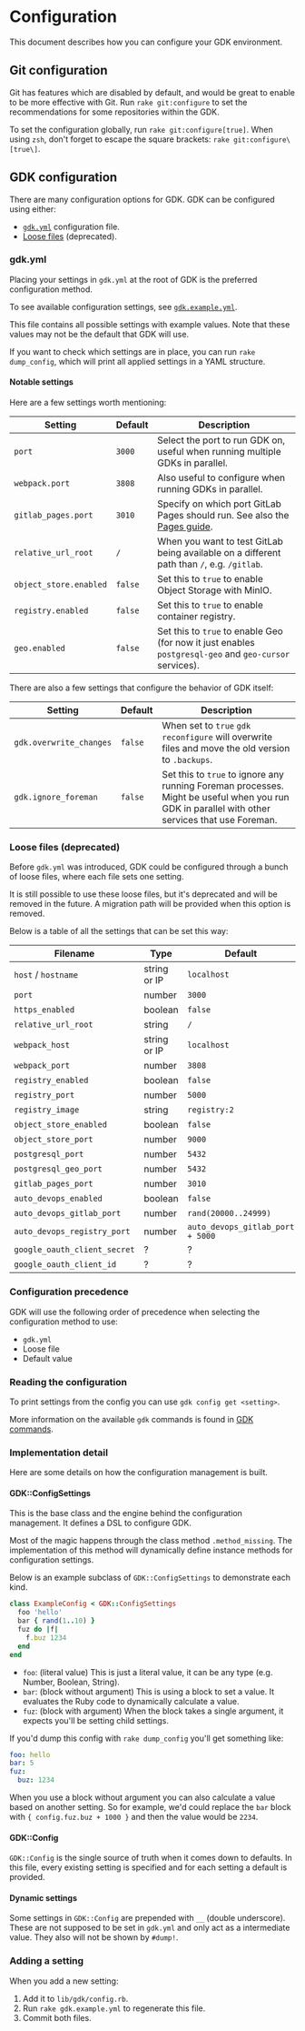 # Configuration

This document describes how you can configure your GDK environment.

## Git configuration

Git has features which are disabled by default, and would be great to enable to
be more effective with Git. Run `rake git:configure` to set the recommendations
for some repositories within the GDK.

To set the configuration globally, run `rake git:configure[true]`. When using
`zsh`, don't forget to escape the square brackets: `rake git:configure\[true\]`.

## GDK configuration

There are many configuration options for GDK. GDK can be configured using either:

- [`gdk.yml`](#gdkyml) configuration file.
- [Loose files](#loose-files-deprecated) (deprecated).

### gdk.yml

Placing your settings in `gdk.yml` at the root of GDK is the preferred configuration
method.

To see available configuration settings, see [`gdk.example.yml`](../../gdk.example.yml).

This file contains all possible settings with example values. Note
that these values may not be the default that GDK will use.

If you want to check which settings are in place, you can run `rake
dump_config`, which will print all applied settings in a YAML structure.

#### Notable settings

Here are a few settings worth mentioning:

| Setting                | Default | Description                                                                                |
|------------------------|---------|--------------------------------------------------------------------------------------------|
| `port`                 | `3000`  | Select the port to run GDK on, useful when running multiple GDKs in parallel.              |
| `webpack.port`         | `3808`  | Also useful to configure when running GDKs in parallel.                                    |
| `gitlab_pages.port`    | `3010`  | Specify on which port GitLab Pages should run. See also the [Pages guide](pages.md).       |
| `relative_url_root`    | `/`     | When you want to test GitLab being available on a different path than `/`, e.g. `/gitlab`. |
| `object_store.enabled` | `false` | Set this to `true` to enable Object Storage with MinIO.                                    |
| `registry.enabled`     | `false` | Set this to `true` to enable container registry.                                           |
| `geo.enabled`          | `false` | Set this to `true` to enable Geo (for now it just enables `postgresql-geo` and `geo-cursor` services). |

There are also a few settings that configure the behavior of GDK itself:

| Setting                 | Default | Description                                                                                      |
|-------------------------|---------|--------------------------------------------------------------------------------------------------|
| `gdk.overwrite_changes` | `false` | When set to `true` `gdk reconfigure` will overwrite files and move the old version to `.backups`.|
| `gdk.ignore_foreman`    | `false` | Set this to `true` to ignore any running Foreman processes. Might be useful when you run GDK in parallel with other services that use Foreman. |

### Loose files (deprecated)

Before `gdk.yml` was introduced, GDK could be configured through a
bunch of loose files, where each file sets one setting.

It is still possible to use these loose files, but it's deprecated and
will be removed in the future. A migration path will be provided
when this option is removed.

Below is a table of all the settings that can be set this way:

| Filename                     | Type         | Default                          |
|------------------------------|--------------|----------------------------------|
| `host` / `hostname`          | string or IP | `localhost`                      |
| `port`                       | number       | `3000`                           |
| `https_enabled`              | boolean      | `false`                          |
| `relative_url_root`          | string       | `/`                              |
| `webpack_host`               | string or IP | `localhost`                      |
| `webpack_port`               | number       | `3808`                           |
| `registry_enabled`           | boolean      | `false`                          |
| `registry_port`              | number       | `5000`                           |
| `registry_image`             | string       | `registry:2`                     |
| `object_store_enabled`       | boolean      | `false`                          |
| `object_store_port`          | number       | `9000`                           |
| `postgresql_port`            | number       | `5432`                           |
| `postgresql_geo_port`        | number       | `5432`                           |
| `gitlab_pages_port`          | number       | `3010`                           |
| `auto_devops_enabled`        | boolean      | `false`                          |
| `auto_devops_gitlab_port`    | number       | `rand(20000..24999)`             |
| `auto_devops_registry_port`  | number       | `auto_devops_gitlab_port + 5000` |
| `google_oauth_client_secret` | ?            | ?                                |
| `google_oauth_client_id`     | ?            | ?                                |

### Configuration precedence

GDK will use the following order of precedence when selecting the
configuration method to use:

- `gdk.yml`
- Loose file
- Default value

### Reading the configuration

To print settings from the config you can use `gdk config get <setting>`.

More information on the available `gdk` commands is found in
[GDK commands](gdk_commands.md#configuration).

### Implementation detail

Here are some details on how the configuration management is built.

#### GDK::ConfigSettings

This is the base class and the engine behind the configuration
management. It defines a DSL to configure GDK.

Most of the magic happens through the class method
`.method_missing`. The implementation of this method will dynamically
define instance methods for configuration settings.

Below is an example subclass of `GDK::ConfigSettings` to demonstrate
each kind.

```ruby
class ExampleConfig < GDK::ConfigSettings
  foo 'hello'
  bar { rand(1..10) }
  fuz do |f|
    f.buz 1234
  end
end
```

* `foo`: (literal value) This is just a literal value, it can be any
  type (e.g. Number, Boolean, String).
* `bar`: (block without argument) This is using a block to set a
  value. It evaluates the Ruby code to dynamically calculate a value.
* `fuz`: (block with argument) When the block takes a single argument,
  it expects you'll be setting child settings.

If you'd dump this config with `rake dump_config` you'll get something
like:

```yaml
foo: hello
bar: 5
fuz:
  buz: 1234
```

When you use a block without argument you can also calculate a value
based on another setting. So for example, we'd could replace the `bar`
block with `{ config.fuz.buz + 1000 }` and then the value would be
`2234`.

#### GDK::Config

`GDK::Config` is the single source of truth when it comes down to
defaults. In this file, every existing setting is specified and for
each setting a default is provided.

#### Dynamic settings

Some settings in `GDK::Config` are prepended with `__` (double
underscore). These are not supposed to be set in `gdk.yml` and only
act as a intermediate value. They also will not be shown by `#dump!`.

### Adding a setting

When you add a new setting:

1. Add it to `lib/gdk/config.rb`.
1. Run `rake gdk.example.yml` to regenerate this file.
1. Commit both files.
